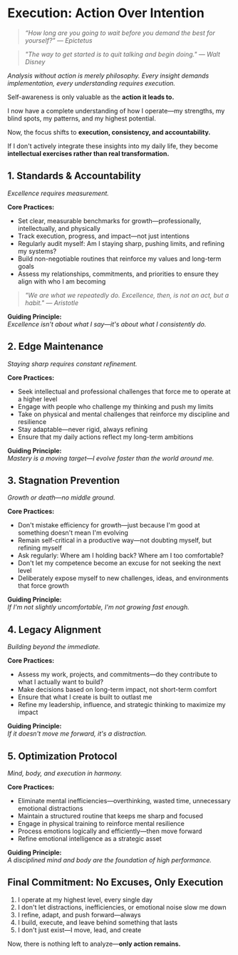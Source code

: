 # Execution: Action Over Intention

> *“How long are you going to wait before you demand the best for yourself?” — Epictetus*

> *"The way to get started is to quit talking and begin doing." — Walt Disney*

*Analysis without action is merely philosophy. Every insight demands implementation, every understanding requires execution.*

Self-awareness is only valuable as the **action it leads to.**

I now have a complete understanding of how I operate—my strengths, my blind spots, my patterns, and my highest potential.

Now, the focus shifts to **execution, consistency, and accountability.**

If I don't actively integrate these insights into my daily life, they become **intellectual exercises rather than real transformation.**

## 1. Standards & Accountability

*Excellence requires measurement.*

**Core Practices:**
- Set clear, measurable benchmarks for growth—professionally, intellectually, and physically
- Track execution, progress, and impact—not just intentions
- Regularly audit myself: Am I staying sharp, pushing limits, and refining my systems?
- Build non-negotiable routines that reinforce my values and long-term goals
- Assess my relationships, commitments, and priorities to ensure they align with who I am becoming

> *"We are what we repeatedly do. Excellence, then, is not an act, but a habit." — Aristotle*

**Guiding Principle:**  
*Excellence isn't about what I say—it's about what I consistently do.*

## 2. Edge Maintenance

*Staying sharp requires constant refinement.*

**Core Practices:**
- Seek intellectual and professional challenges that force me to operate at a higher level
- Engage with people who challenge my thinking and push my limits
- Take on physical and mental challenges that reinforce my discipline and resilience
- Stay adaptable—never rigid, always refining
- Ensure that my daily actions reflect my long-term ambitions

**Guiding Principle:**  
*Mastery is a moving target—I evolve faster than the world around me.*

## 3. Stagnation Prevention

*Growth or death—no middle ground.*

**Core Practices:**
- Don't mistake efficiency for growth—just because I'm good at something doesn't mean I'm evolving
- Remain self-critical in a productive way—not doubting myself, but refining myself
- Ask regularly: Where am I holding back? Where am I too comfortable?
- Don't let my competence become an excuse for not seeking the next level
- Deliberately expose myself to new challenges, ideas, and environments that force growth

**Guiding Principle:**  
*If I'm not slightly uncomfortable, I'm not growing fast enough.*

## 4. Legacy Alignment

*Building beyond the immediate.*

**Core Practices:**
- Assess my work, projects, and commitments—do they contribute to what I actually want to build?
- Make decisions based on long-term impact, not short-term comfort
- Ensure that what I create is built to outlast me
- Refine my leadership, influence, and strategic thinking to maximize my impact

**Guiding Principle:**  
*If it doesn't move me forward, it's a distraction.*

## 5. Optimization Protocol

*Mind, body, and execution in harmony.*

**Core Practices:**
- Eliminate mental inefficiencies—overthinking, wasted time, unnecessary emotional distractions
- Maintain a structured routine that keeps me sharp and focused
- Engage in physical training to reinforce mental resilience
- Process emotions logically and efficiently—then move forward
- Refine emotional intelligence as a strategic asset

**Guiding Principle:**  
*A disciplined mind and body are the foundation of high performance.*

## Final Commitment: No Excuses, Only Execution

1. I operate at my highest level, every single day
2. I don't let distractions, inefficiencies, or emotional noise slow me down
3. I refine, adapt, and push forward—always
4. I build, execute, and leave behind something that lasts
5. I don't just exist—I move, lead, and create

Now, there is nothing left to analyze—**only action remains.**